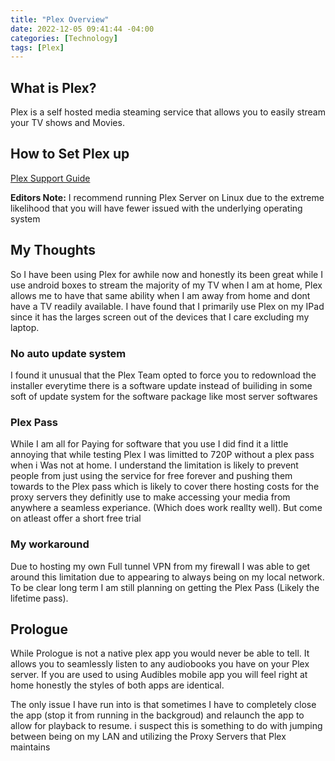 ```yaml
---
title: "Plex Overview"
date: 2022-12-05 09:41:44 -04:00
categories: [Technology]
tags: [Plex]
---
```

## What is Plex?
Plex is a self hosted media steaming service that allows you to easily stream your TV shows and Movies.

## How to Set Plex up
[Plex Support Guide](https://support.plex.tv/articles/200264746-quick-start-step-by-step-guides/)

**Editors Note:** I recommend running Plex Server on Linux due to the extreme likelihood that you will have fewer issued with the underlying operating system

## My Thoughts
So I have been using Plex for awhile now and honestly its been great while I use android boxes to stream the majority of my TV when I am at home, Plex allows me to have that same ability when I am away from home and dont have a TV readily available. I have found that I primarily use Plex on my IPad since it has the larges screen out of the devices that I care excluding my laptop.


### No auto update system

I found it unusual that the Plex Team opted to force you to redownload the installer everytime there is a software update instead of builiding in some soft of update system for the software package like most server softwares

### Plex Pass
While I am all for Paying for software that you use I did find it a little annoying that while testing Plex I was limitted to 720P without a plex pass when i Was not at home. I understand the limitation is likely to prevent people from just using the service for free forever and pushing them towards to the Plex pass which is likely to cover there hosting costs for the proxy servers they definitly use to make accessing your media from anywhere a seamless experiance. (Which does work reallty well). But come on atleast offer a short free trial 

### My workaround
Due to hosting my own Full tunnel VPN from my firewall I was able to get around this limitation due to appearing to always being on my local network. To be clear long term I am still planning on getting  the Plex Pass (Likely the lifetime pass).

## Prologue
While Prologue is not a native plex app you would never be able to tell. It allows you to seamlessly listen to any audiobooks you have on your Plex server. If you are used to using Audibles mobile app you will feel right at home honestly the styles of both apps are identical. 

The only issue I have run into is that sometimes I have to completely close the app (stop it from running in the backgroud) and relaunch the app to allow for playback to resume. i suspect this is something to do with jumping between being on my LAN and utilizing the Proxy Servers that Plex maintains